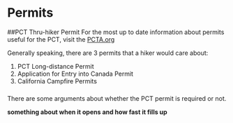 # Permits
##PCT Thru-hiker Permit
For the most up to date information about permits useful for the PCT, visit the [PCTA.org](https://www.pcta.org/discover-the-trail/permits/long-distance-permit-request/)

Generally speaking, there are 3 permits that a hiker would care about:

1. PCT Long-distance Permit
2. Application for Entry into Canada Permit
3. California Campfire Permits

### 
There are some arguments about whether the PCT permit is required or not. 

__something about when it opens and how fast it fills up__

